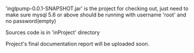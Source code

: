 'inglpump-0.0.1-SNAPSHOT.jar' is the project for checking out, just need to make sure mysql 5.6 or above should be running with username 'root' and no password(empty) 

Sources code is in 'inProject' directory

Project's final documentation report will be uploaded soon. 

